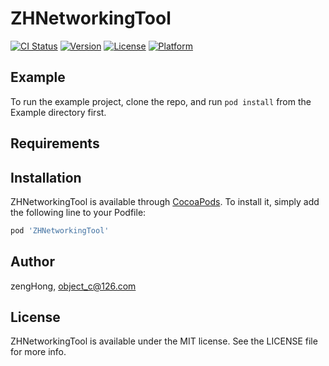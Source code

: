 # ZHNetworkingTool

[![CI Status](https://img.shields.io/travis/zengHong/ZHNetworkingTool.svg?style=flat)](https://travis-ci.org/zengHong/ZHNetworkingTool)
[![Version](https://img.shields.io/cocoapods/v/ZHNetworkingTool.svg?style=flat)](https://cocoapods.org/pods/ZHNetworkingTool)
[![License](https://img.shields.io/cocoapods/l/ZHNetworkingTool.svg?style=flat)](https://cocoapods.org/pods/ZHNetworkingTool)
[![Platform](https://img.shields.io/cocoapods/p/ZHNetworkingTool.svg?style=flat)](https://cocoapods.org/pods/ZHNetworkingTool)

## Example

To run the example project, clone the repo, and run `pod install` from the Example directory first.

## Requirements

## Installation

ZHNetworkingTool is available through [CocoaPods](https://cocoapods.org). To install
it, simply add the following line to your Podfile:

```ruby
pod 'ZHNetworkingTool'
```

## Author

zengHong, object_c@126.com

## License

ZHNetworkingTool is available under the MIT license. See the LICENSE file for more info.

